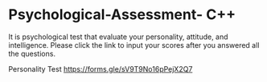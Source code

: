 # Psychological-Assessment- C++

It is psychological test that evaluate your personality, attitude, and intelligence. Please click the link to input your scores after you answered all the questions.

Personality Test
https://forms.gle/sV9T9No16pPejX2Q7
